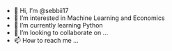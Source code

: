 - 👋 Hi, I’m @sebbii17
- 👀 I’m interested in Machine Learning and Economics
- 🌱 I’m currently learning Python
- 💞️ I’m looking to collaborate on ...
- 📫 How to reach me ...

<!---
sebbii17/sebbii17 is a ✨ special ✨ repository because its `README.md` (this file) appears on your GitHub profile.
You can click the Preview link to take a look at your changes.
--->
